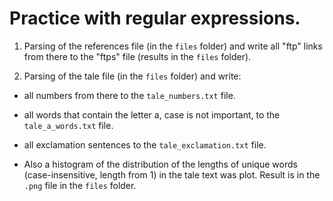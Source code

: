 # Practice with regular expressions.

1.  Parsing of the references file (in the `files` folder) and write all "ftp" links from there to the "ftps" file (results in the `files` folder).

2.  Parsing of the tale file (in the `files` folder) and write:
  - all numbers from there to the `tale_numbers.txt` file.
  - all words that contain the letter a, case is not important, to the `tale_a_words.txt` file.
  - all exclamation sentences to the `tale_exclamation.txt` file.
  
  - Also a histogram of the distribution of the lengths of unique words (case-insensitive, length from 1) in the tale text was plot. Result is in the `.png` file in the `files` folder.
